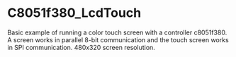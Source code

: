 # C8051f380_LcdTouch
Basic example of running a color touch screen with a controller c8051f380. 
A screen works in parallel 8-bit communication and the touch screen works in SPI communication.
480x320 screen resolution.
